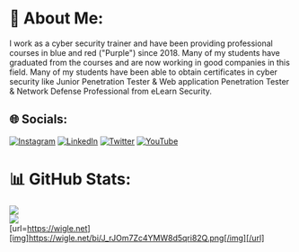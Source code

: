 # 💫 About Me:
I work as a cyber security trainer and have been providing professional courses in blue and red ("Purple") since 2018. Many of my students have graduated from the courses and are now working in good companies in this field. Many of my students have been able to obtain certificates in cyber security like Junior Penetration Tester & Web application Penetration Tester & Network Defense Professional from eLearn Security.


## 🌐 Socials:
[![Instagram](https://img.shields.io/badge/Instagram-%23E4405F.svg?logo=Instagram&logoColor=white)](https://instagram.com/5q_zx) [![LinkedIn](https://img.shields.io/badge/LinkedIn-%230077B5.svg?logo=linkedin&logoColor=white)](https://linkedin.com/in/asaad-alharthy) [![Twitter](https://img.shields.io/badge/Twitter-%231DA1F2.svg?logo=Twitter&logoColor=white)](https://twitter.com/0xBl4ck) [![YouTube](https://img.shields.io/badge/YouTube-%23FF0000.svg?logo=YouTube&logoColor=white)](https://youtube.com/@UCU80p-vLMqweSeGM-UMqbSw) 
# 📊 GitHub Stats:
![](https://github-readme-stats.vercel.app/api?username=crushingxom&theme=vue-dark&hide_border=false&include_all_commits=true&count_private=true)<br/>
![](https://github-readme-streak-stats.herokuapp.com/?user=crushingxom&theme=vue-dark&hide_border=false)<br/>
[url=https://wigle.net][img]https://wigle.net/bi/J_rJOm7Zc4YMW8d5qri82Q.png[/img][/url]
